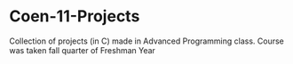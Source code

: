 # Coen-11-Projects
Collection of projects (in C) made in Advanced Programming class. Course was taken fall quarter of Freshman Year
